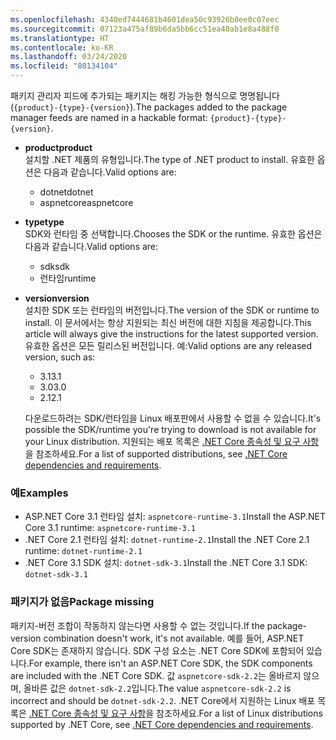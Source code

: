 ```yaml
---
ms.openlocfilehash: 4340ed7444681b4601dea50c93926b0ee0c07eec
ms.sourcegitcommit: 07123a475af89b6da5bb6cc51ea40ab1e8a488f0
ms.translationtype: HT
ms.contentlocale: ko-KR
ms.lasthandoff: 03/24/2020
ms.locfileid: "80134104"
---
```


<span data-ttu-id="6a159-101">패키지 관리자 피드에 추가되는 패키지는 해킹 가능한 형식으로 명명됩니다(`{product}-{type}-{version}`).</span><span class="sxs-lookup"><span data-stu-id="6a159-101">The packages added to the package manager feeds are named in a hackable format: `{product}-{type}-{version}`.</span></span>

- <span data-ttu-id="6a159-102">**product**</span><span class="sxs-lookup"><span data-stu-id="6a159-102">**product**</span></span>\
<span data-ttu-id="6a159-103">설치할 .NET 제품의 유형입니다.</span><span class="sxs-lookup"><span data-stu-id="6a159-103">The type of .NET product to install.</span></span> <span data-ttu-id="6a159-104">유효한 옵션은 다음과 같습니다.</span><span class="sxs-lookup"><span data-stu-id="6a159-104">Valid options are:</span></span>

  - <span data-ttu-id="6a159-105">dotnet</span><span class="sxs-lookup"><span data-stu-id="6a159-105">dotnet</span></span>
  - <span data-ttu-id="6a159-106">aspnetcore</span><span class="sxs-lookup"><span data-stu-id="6a159-106">aspnetcore</span></span>

- <span data-ttu-id="6a159-107">**type**</span><span class="sxs-lookup"><span data-stu-id="6a159-107">**type**</span></span>\
<span data-ttu-id="6a159-108">SDK와 런타임 중 선택합니다.</span><span class="sxs-lookup"><span data-stu-id="6a159-108">Chooses the SDK or the runtime.</span></span> <span data-ttu-id="6a159-109">유효한 옵션은 다음과 같습니다.</span><span class="sxs-lookup"><span data-stu-id="6a159-109">Valid options are:</span></span>

  - <span data-ttu-id="6a159-110">sdk</span><span class="sxs-lookup"><span data-stu-id="6a159-110">sdk</span></span>
  - <span data-ttu-id="6a159-111">런타임</span><span class="sxs-lookup"><span data-stu-id="6a159-111">runtime</span></span>

- <span data-ttu-id="6a159-112">**version**</span><span class="sxs-lookup"><span data-stu-id="6a159-112">**version**</span></span>\
<span data-ttu-id="6a159-113">설치한 SDK 또는 런타임의 버전입니다.</span><span class="sxs-lookup"><span data-stu-id="6a159-113">The version of the SDK or runtime to install.</span></span> <span data-ttu-id="6a159-114">이 문서에서는 항상 지원되는 최신 버전에 대한 지침을 제공합니다.</span><span class="sxs-lookup"><span data-stu-id="6a159-114">This article will always give the instructions for the latest supported version.</span></span> <span data-ttu-id="6a159-115">유효한 옵션은 모든 릴리스된 버전입니다. 예:</span><span class="sxs-lookup"><span data-stu-id="6a159-115">Valid options are any released version, such as:</span></span>

  - <span data-ttu-id="6a159-116">3.1</span><span class="sxs-lookup"><span data-stu-id="6a159-116">3.1</span></span>
  - <span data-ttu-id="6a159-117">3.0</span><span class="sxs-lookup"><span data-stu-id="6a159-117">3.0</span></span>
  - <span data-ttu-id="6a159-118">2.1</span><span class="sxs-lookup"><span data-stu-id="6a159-118">2.1</span></span>

  <span data-ttu-id="6a159-119">다운로드하려는 SDK/런타임을 Linux 배포판에서 사용할 수 없을 수 있습니다.</span><span class="sxs-lookup"><span data-stu-id="6a159-119">It's possible the SDK/runtime you're trying to download is not available for your Linux distribution.</span></span> <span data-ttu-id="6a159-120">지원되는 배포 목록은 [.NET Core 종속성 및 요구 사항](../dependencies.md?pivots=os-linux)을 참조하세요.</span><span class="sxs-lookup"><span data-stu-id="6a159-120">For a list of supported distributions, see [.NET Core dependencies and requirements](../dependencies.md?pivots=os-linux).</span></span>

### <a name="examples"></a><span data-ttu-id="6a159-121">예</span><span class="sxs-lookup"><span data-stu-id="6a159-121">Examples</span></span>

- <span data-ttu-id="6a159-122">ASP.NET Core 3.1 런타임 설치: `aspnetcore-runtime-3.1`</span><span class="sxs-lookup"><span data-stu-id="6a159-122">Install the ASP.NET Core 3.1 runtime: `aspnetcore-runtime-3.1`</span></span>
- <span data-ttu-id="6a159-123">.NET Core 2.1 런타임 설치: `dotnet-runtime-2.1`</span><span class="sxs-lookup"><span data-stu-id="6a159-123">Install the .NET Core 2.1 runtime: `dotnet-runtime-2.1`</span></span>
- <span data-ttu-id="6a159-124">.NET Core 3.1 SDK 설치: `dotnet-sdk-3.1`</span><span class="sxs-lookup"><span data-stu-id="6a159-124">Install the .NET Core 3.1 SDK: `dotnet-sdk-3.1`</span></span>

### <a name="package-missing"></a><span data-ttu-id="6a159-125">패키지가 없음</span><span class="sxs-lookup"><span data-stu-id="6a159-125">Package missing</span></span>

<span data-ttu-id="6a159-126">패키지-버전 조합이 작동하지 않는다면 사용할 수 없는 것입니다.</span><span class="sxs-lookup"><span data-stu-id="6a159-126">If the package-version combination doesn't work, it's not available.</span></span> <span data-ttu-id="6a159-127">예를 들어, ASP.NET Core SDK는 존재하지 않습니다. SDK 구성 요소는 .NET Core SDK에 포함되어 있습니다.</span><span class="sxs-lookup"><span data-stu-id="6a159-127">For example, there isn't an ASP.NET Core SDK, the SDK components are included with the .NET Core SDK.</span></span> <span data-ttu-id="6a159-128">값 `aspnetcore-sdk-2.2`는 올바르지 않으며, 올바른 값은 `dotnet-sdk-2.2`입니다.</span><span class="sxs-lookup"><span data-stu-id="6a159-128">The value `aspnetcore-sdk-2.2` is incorrect and should be `dotnet-sdk-2.2`.</span></span> <span data-ttu-id="6a159-129">.NET Core에서 지원하는 Linux 배포 목록은 [.NET Core 종속성 및 요구 사항](../dependencies.md?pivots=os-linux)을 참조하세요.</span><span class="sxs-lookup"><span data-stu-id="6a159-129">For a list of Linux distributions supported by .NET Core, see [.NET Core dependencies and requirements](../dependencies.md?pivots=os-linux).</span></span>
